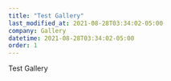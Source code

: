 ```yaml
---
title: "Test Gallery"
last_modified_at: 2021-08-28T03:34:02-05:00
company: Gallery
datetime: 2021-08-28T03:34:02-05:00
order: 1
---
```


Test Gallery
 